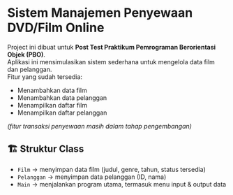 # Sistem Manajemen Penyewaan DVD/Film Online

Project ini dibuat untuk **Post Test Praktikum Pemrograman Berorientasi Objek (PBO)**.  
Aplikasi ini mensimulasikan sistem sederhana untuk mengelola data film dan pelanggan.  
Fitur yang sudah tersedia:
- Menambahkan data film
- Menambahkan data pelanggan
- Menampilkan daftar film
- Menampilkan daftar pelanggan

*(fitur transaksi penyewaan masih dalam tahap pengembangan)*

## 🏗️ Struktur Class
- `Film` → menyimpan data film (judul, genre, tahun, status tersedia)
- `Pelanggan` → menyimpan data pelanggan (ID, nama)
- `Main` → menjalankan program utama, termasuk menu input & output data


